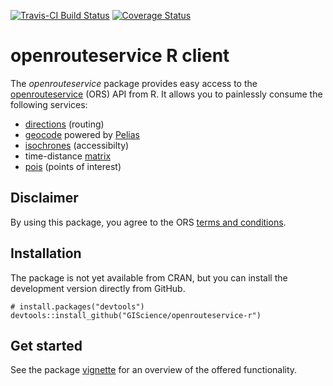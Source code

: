 [![Travis-CI Build
Status](https://travis-ci.org/GIScience/openrouteservice-r.svg?branch=master)](https://travis-ci.org/GIScience/openrouteservice-r)
[![Coverage
Status](https://img.shields.io/codecov/c/github/GIScience/openrouteservice-r/master.svg)](https://codecov.io/github/GIScience/openrouteservice-r?branch=master)

openrouteservice R client
=========================

The *openrouteservice* package provides easy access to the
[openrouteservice](https://openrouteservice.org) (ORS) API from R. It
allows you to painlessly consume the following services:

-   [directions](https://openrouteservice.org/documentation/#/reference/directions/directions)
    (routing)
-   [geocode](https://openrouteservice.org/documentation/#/reference/geocode/geocode)
    powered by [Pelias](https://pelias.io)
-   [isochrones](https://openrouteservice.org/documentation/#/reference/isochrones/isochrones)
    (accessibilty)
-   time-distance
    [matrix](https://openrouteservice.org/documentation/#/reference/matrix/matrix)
-   [pois](https://github.com/GIScience/openpoiservice#api-documentation)
    (points of interest)

Disclaimer
----------

By using this package, you agree to the ORS [terms and
conditions](https://openrouteservice.org/terms-of-service/).

Installation
------------

The package is not yet available from CRAN, but you can install the
development version directly from GitHub.

    # install.packages("devtools")
    devtools::install_github("GIScience/openrouteservice-r")

Get started
-----------

See the package
[vignette](https://giscience.github.io/openrouteservice-r/articles/openrouteservice.html)
for an overview of the offered functionality.
